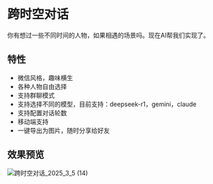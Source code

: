 # 跨时空对话

你有想过一些不同时间的人物，如果相遇的场景吗。现在AI帮我们实现了。

## 特性
- 微信风格，趣味横生
- 各种人物自由选择
- 支持群聊模式
- 支持选择不同的模型，目前支持：deepseek-r1，gemini，claude
- 支持配置对话轮数
- 移动端支持
- 一键导出为图片，随时分享给好友


## 效果预览
![跨时空对话_2025_3_5 (14)](https://github.com/user-attachments/assets/b685c0f0-c787-42e2-8de5-abc5d6458d46)
